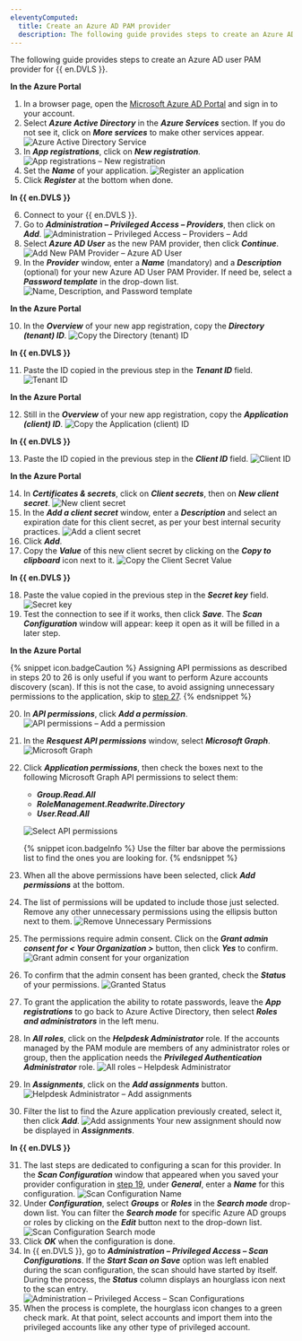 ```yaml
---
eleventyComputed:
  title: Create an Azure AD PAM provider
  description: The following guide provides steps to create an Azure AD user PAM provider for {{ en.DVLS }}.
---
```

The following guide provides steps to create an Azure AD user PAM provider for {{ en.DVLS }}.

**In the Azure Portal**

1. In a browser page, open the [Microsoft Azure AD Portal](https://azure.microsoft.com) and sign in to your account.
1. Select ***Azure Active Directory*** in the ***Azure Services*** section. If you do not see it, click on ***More services*** to make other services appear.
![Azure Active Directory Service](https://webdevolutions.azureedge.net/docs/en/kb/KB2132.png)
1. In ***App registrations***, click on ***New registration***.
![App registrations – New registration](https://webdevolutions.azureedge.net/docs/en/kb/KB2133.png)
1. Set the ***Name*** of your application.
![Register an application](https://webdevolutions.azureedge.net/docs/en/kb/KB2291.png)
1. Click ***Register*** at the bottom when done.

**In {{ en.DVLS }}**

6. Connect to your {{ en.DVLS }}.
1. Go to ***Administration – Privileged Access – Providers***, then click on ***Add***.
![Administration – Privileged Access – Providers – Add](https://webdevolutions.azureedge.net/docs/en/kb/KB2134.png)
1. Select ***Azure AD User*** as the new PAM provider, then click ***Continue***.
![Add New PAM Provider – Azure AD User](https://webdevolutions.azureedge.net/docs/en/kb/KB8065.png)
1. In the ***Provider*** window, enter a ***Name*** (mandatory) and a ***Description*** (optional) for your new Azure AD User PAM Provider. If need be, select a ***Password template*** in the drop-down list.
![Name, Description, and Password template](https://webdevolutions.azureedge.net/docs/en/kb/KB2135.png)

**In the Azure Portal**

10. In the ***Overview*** of your new app registration, copy the ***Directory (tenant) ID***.
![Copy the Directory (tenant) ID](https://webdevolutions.azureedge.net/docs/en/kb/KB2136.png)

**In {{ en.DVLS }}**

11. Paste the ID copied in the previous step in the ***Tenant ID*** field.
![Tenant ID](https://webdevolutions.azureedge.net/docs/en/kb/KB2138.png)

**In the Azure Portal**

12. Still in the ***Overview*** of your new app registration, copy the ***Application (client) ID***.
![Copy the Application (client) ID](https://webdevolutions.azureedge.net/docs/en/kb/KB2137.png)

**In {{ en.DVLS }}**

13. Paste the ID copied in the previous step in the ***Client ID*** field.
![Client ID](https://webdevolutions.azureedge.net/docs/en/kb/KB2139.png)

**In the Azure Portal**

14. In ***Certificates & secrets***, click on ***Client secrets***, then on ***New client secret***.
![New client secret](https://webdevolutions.azureedge.net/docs/en/kb/KB8064.png)
1. In the ***Add a client secret*** window, enter a ***Description*** and select an expiration date for this client secret, as per your best internal security practices.
![Add a client secret](https://webdevolutions.azureedge.net/docs/en/kb/KB2140.png)
1. Click ***Add***.
1. Copy the ***Value*** of this new client secret by clicking on the ***Copy to clipboard*** icon next to it.
![Copy the Client Secret Value](https://webdevolutions.azureedge.net/docs/en/kb/KB8067.png)

**In {{ en.DVLS }}**

18. Paste the value copied in the previous step in the ***Secret key*** field.
![Secret key](https://webdevolutions.azureedge.net/docs/en/kb/KB8068.png)
1. <a name="Step19"></a>Test the connection to see if it works, then click ***Save***. The ***Scan Configuration*** window will appear: keep it open as it will be filled in a later step.

**In the Azure Portal**

   {% snippet icon.badgeCaution %}
   Assigning API permissions as described in steps 20 to 26 is only useful if you want to perform Azure accounts discovery (scan). If this is not the case, to avoid assigning unnecessary permissions to the application, skip to <a href="#Step27">step 27</a>.
   {% endsnippet %}

20. In ***API permissions***, click ***Add a permission***.
![API permissions – Add a permission](https://webdevolutions.azureedge.net/docs/en/kb/KB2141.png)
1. In the ***Resquest API permissions*** window, select ***Microsoft Graph***.
![Microsoft Graph](https://webdevolutions.azureedge.net/docs/en/kb/KB2142.png)
1. Click ***Application permissions***, then check the boxes next to the following Microsoft Graph API permissions to select them:

   * ***Group.Read.All***
   * ***RoleManagement.Readwrite.Directory***
   * ***User.Read.All***

   ![Select API permissions](https://webdevolutions.azureedge.net/docs/en/kb/KB2143.png)

   {% snippet icon.badgeInfo %}
   Use the filter bar above the permissions list to find the ones you are looking for.
   {% endsnippet %}

23. When all the above permissions have been selected, click ***Add permissions*** at the bottom.
1. The list of permissions will be updated to include those just selected. Remove any other unnecessary permissions using the ellipsis button next to them.
![Remove Unnecessary Permissions](https://webdevolutions.azureedge.net/docs/en/kb/KB2328.png)
1. The permissions require admin consent. Click on the ***Grant admin consent for < Your Organization >*** button, then click ***Yes*** to confirm.
![Grant admin consent for your organization](https://webdevolutions.azureedge.net/docs/en/kb/KB2329.png)
1. To confirm that the admin consent has been granted, check the ***Status*** of your permissions.
![Granted Status](https://webdevolutions.azureedge.net/docs/en/kb/KB2330.png)
1. <a name="Step27"></a>To grant the application the ability to rotate passwords, leave the ***App registrations*** to go back to Azure Active Directory, then select ***Roles and administrators*** in the left menu.
1. In ***All roles***, click on the ***Helpdesk Administrator*** role. If the accounts managed by the PAM module are members of any administrator roles or group, then the application needs the ***Privileged Authentication Administrator*** role.
![All roles – Helpdesk Administrator](https://webdevolutions.azureedge.net/docs/en/kb/KB8072.png)
1. In ***Assignments***, click on the ***Add assignments*** button.
![Helpdesk Administrator – Add assignments](https://webdevolutions.azureedge.net/docs/en/kb/KB8073.png)
1. Filter the list to find the Azure application previously created, select it, then click ***Add***.
![Add assignments](https://webdevolutions.azureedge.net/docs/en/kb/KB8074.png)
Your new assignment should now be displayed in ***Assignments***.

**In {{ en.DVLS }}**

31. The last steps are dedicated to configuring a scan for this provider. In the ***Scan Configuration*** window that appeared when you saved your provider configuration in <a href="#Step19">step 19</a>, under ***General***, enter a ***Name*** for this configuration.
![Scan Configuration Name](https://webdevolutions.azureedge.net/docs/en/kb/KB2144.png)
1. Under ***Configuration***, select ***Groups*** or ***Roles*** in the ***Search mode*** drop-down list. You can filter the ***Search mode*** for specific Azure AD groups or roles by clicking on the ***Edit*** button next to the drop-down list.
![Scan Configuration Search mode](https://webdevolutions.azureedge.net/docs/en/kb/KB8077.png)
1. Click ***OK*** when the configuration is done.
1. In {{ en.DVLS }}, go to ***Administration – Privileged Access – Scan Configurations***. If the ***Start Scan on Save*** option was left enabled during the scan configuration, the scan should have started by itself. During the process, the ***Status*** column displays an hourglass icon next to the scan entry.
![Administration – Privileged Access – Scan Configurations](https://webdevolutions.azureedge.net/docs/en/kb/KB2145.png)
1. When the process is complete, the hourglass icon changes to a green check mark. At that point, select accounts and import them into the privileged accounts like any other type of privileged account.
